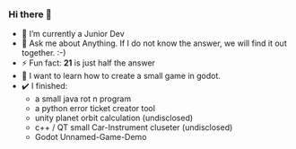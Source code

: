 ### Hi there 👋

- 🌱 I’m currently a Junior Dev
- 💬 Ask me about Anything. If I do not know the answer, we will find it out together. :-)
- ⚡ Fun fact: **21** is just half the answer
- 🌠 I want to learn how to create a small game in godot.
- ✔️ I finished:
  - a small java rot n program
  - a python error ticket creator tool
  - unity planet orbit calculation (undisclosed)
  - c++ / QT small Car-Instrument cluseter (undisclosed)
  - Godot Unnamed-Game-Demo
<!--
**R3dsc4rf/R3dsc4rf** is a ✨ _special_ ✨ repository because its `README.md` (this file) appears on your GitHub profile.

Here are some ideas to get you started:

- 🔭 I’m currently working on Improving and verifying my programming skills. I am right now a Student at alfatraining Bildungszentrum GmbH (Germany)
- 🌱 I’m currently learning Python / C++ / QT
- 🤔 I’m looking for help with basic GitHub mechanics. E.g. how to make a clear READme.md, a clear code, ... avoid beginner mistakes
- 💬 Ask me about Anything. If I do not know the answer, we will find it out together. :-)
- 📫 How to reach me: jan.elsasser@outlook.de
- ⚡ Fun fact: **21** is just half the answer
- 🌠 I want to learn Godot or Unity in the future to create a small game.
-->
